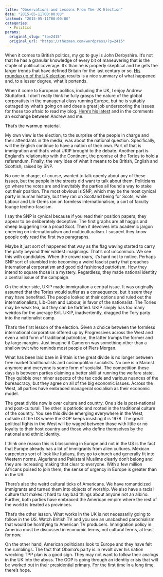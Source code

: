 ```yaml
---
title: "Observations and Lessons From The UK Election"
date: "2015-05-11T00:00:00"
lastmod: "2015-05-11T00:00:00"
categories:
  - Politics
params:
  original_slug: "?p=2415"
  original_url: "https://thezman.com/wordpress/?p=2415"
---
```


When it comes to British politics, my go to guy is John Derbyshire. It’s
not that he has a granular knowledge of every bit of maneuvering that is
the staple of political coverage. It’s than he is properly skeptical and
he gets the larger trends that have defined Britain for the last century
or so. <a
href="http://www.vdare.com/articles/john-derbyshire-sees-some-faint-shafts-of-light-in-the-u-k-elections"
rel="noopener" target="_blank">His roundup up of the UK election</a>
results is a nice summary of what happened and, to a lesser degree, what
it portends.

When it come to European politics, including the UK, I enjoy Andrew
Stuttaford. I don’t really think he fully grasps the nature of the
global corporatists in the managerial class running Europe, but he is
suitably outraged by what’s going on and does a great job underscoring
the issues for those too afraid to read my blog. <a
href="http://www.nationalreview.com/corner/418166/british-elections-national-questions-andrew-stuttaford"
rel="noopener" target="_blank">Here’s his latest</a> and in the comments
an exchange between Andrew and me.

That’s the warmup material.

My own view is the election, to the surprise of the people in charge and
their attendants in the media, was about the national question.
Specifically, will the English continue to have a nation of their own.
Part of that is immigration and that’s what UKIP brought to the debate.
Another part is England’s relationship with the Continent, the promise
of the Tories to hold a referendum. Finally, the very idea of what it
means to be British, English and Scottish, raised by SNP.

No one in charge, of course, wanted to talk openly about any of these
issues, but the people in the streets did want to talk about them.
Politicians go where the votes are and inevitably the parties all found
a way to stake out their position. The most obvious is SNP, which may be
the most cynical party in human history, but they ran on Scotland being
for Scots, while Labour and Lib-Dems ran on formless internationalism, a
sort of faculty lounge techno-fascism.

I say the SNP is cynical because if you read their position papers, they
appear to be deliberately deceptive. The first graphs are all haggis and
sheep buggering like a proud Scot. Then it devolves into academic jargon
cheering on internationalism and multiculturalism. I suspect they know
people only read the first two paragraphs.

Maybe it just sort of happened that way as the flag waving started to
carry the party beyond their wildest imaginings. That’s not uncommon. We
see this with candidates. When the crowd roars, it’s hard not to notice.
Perhaps SNP sort of stumbled into becoming a weird fascist party that
preaches international corporatism and good old fashioned patriotism.
How they intend to square those is a mystery. Regardless, they made
national identity a central issue of the campaign.

On the other side, UKIP made immigration a central issue. It was
originally assumed that the Tories would suffer as a consequence, but it
seem they may have benefited. The people looked at their options and
ruled out the internationalists, Lib-Dem and Labour, in favor of the
nationalist. The Tories may be weak tea, but they can be fortified. UKIP
simply has too many weirdos for the average Brit. UKIP, inadvertently,
dragged the Tory party into the nationalist camp.

That’s the first lesson of the election. Given a choice between the
formless international corporatism offered up by Progressives across the
West and even a mild form of traditional patriotism, the latter trumps
the former and by large margins. Just imagine if Cameron was something
other than a shallow twit who reminds most people of Piers Morgan.

What has been laid bare in Britain is the great divide is no longer
between free market traditionalists and cosmopolitan socialists. No one
is a Marxist anymore and everyone is some form of socialist. The
competition these days is between parties claiming a better skill at
running the welfare state. They quibble over minor aspects of the tax
code and various nuances of the bureaucracy, but they agree on all of
the big economic issues. Across the West, all parties have embraced
managerial socialism as their economic model.

The great divide now is over culture and country. One side is
post-national and post-cultural. The other is patriotic and rooted in
the traditional culture of the country. You see this divide emerging
everywhere in the West, outside of the US where the GOP keeps insisting
it is 1978. The great political fights in the West will be waged between
those with little or no loyalty to their host country and those who
define themselves by the national and ethnic identity.

I think one reason this is blossoming in Europe and not in the US is the
fact that Europe already has a lot of immigrants from alien cultures.
Mexican carpenters sort of look like Italians, they go to church and
generally fit into Western norms. Algerians and Pakistani Muslims
clearly don’t belong and they are increasing making that clear to
everyone. With a few million Africans poised to join them, the sense of
urgency in Europe is greater than in the US.

There’s also the weird cultural ticks of Americans. We have romanticized
immigrants and turned them into objects of worship. We also have a
racial culture that makes it hard to say bad things about anyone not an
albino. Further, both parties have embraced the American empire where
the rest of the world is treated as provinces.

That’s the other lesson. What works in the UK is not necessarily going
to follow in the US. Watch British TV and you see an unabashed
parochialism that would be horrifying to American TV producers.
Immigration policy in America must be discussed in economic terms, not
cultural terms, at least for now.

On the other hand, American politicians look to Europe and they have
felt the rumblings. The fact that Obama’s party is in revolt over his
nation wrecking TPP plan is a good sign. They may not want to follow
their analogs in the UK into the abyss. The GOP is going through an
identity crisis that will be worked out in their presidential primary.
For the first time in a long time, there’s hope.
